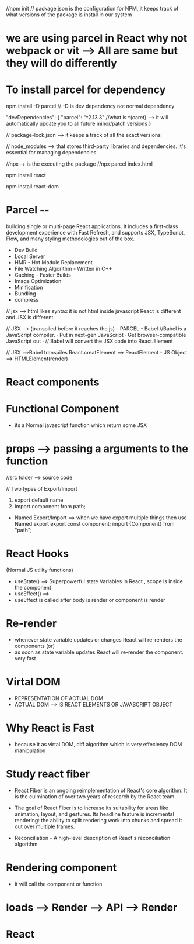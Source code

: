 //npm init
// package.json is the configuration for NPM, it keeps track of what versions of the package is install in our system

# we are using parcel in React why not webpack or vit --> All are same but they will do differently

# To install parcel for dependency

npm install -D parcel
// -D is dev dependency not normal dependency

"devDependencies": {
"parcel": "^2.13.3" //what is ^(caret) --> it will automatically update you to all future minor/patch versions
}

// package-lock.json --> it keeps a track of all the exact versions

// node_modules --> that stores third-party libraries and dependencies. It's essential for managing dependencies.

//npx--> is the executing the package
//npx parcel index.html

npm install react

npm install react-dom

# Parcel --

building single or multi-page React applications. It includes a first-class development experience with Fast Refresh, and supports JSX, TypeScript, Flow, and many styling methodologies out of the box.

- Dev Build
- Local Server
- HMR - Hot Module Replacement
- File Watching Algorithm - Written in C++
- Caching - Faster Builds
- Image Optimization
- Minification
- Bundling
- compress

// jsx --> html likes syntax
it is not html inside javascript
React is different and JSX is different

// JSX --> (transpiled before it reaches the js) - PARCEL - Babel
//Babel is a JavaScript compiler. · Put in next-gen JavaScript · Get browser-compatible JavaScript out ·
// Babel will convert the JSX code into React.Element

// JSX ==>Babel transpiles React.creatElement ==> ReactElement - JS Object ==> HTMLElement(render)

# React components

# Functional Component

- its a Normal javascript function which return some JSX

# props --> passing a arguments to the function

//src folder ==> source code

// Two types of Export/Import

1. export default name
2. import component from path;

- Named Export/Import ==> when we have export multiple things then use Named export
  export const component;
  import {Component} from "path";

# React Hooks

(Normal JS utility functions)

- useState() ==> Superpowerful state Variables in React , scope is inside the component
- useEffect() ==>
- useEffect is called after body is render or component is render

# Re-render

- whenever state variable updates or changes React will re-renders the components (or)
- as soon as state variable updates React will re-render the component. very fast

# Virtal DOM

- REPRESENTATION OF ACTUAL DOM
- ACTUAL DOM ==> IS REACT ELEMENTS OR JAVASCRIPT OBJECT

# Why React is Fast

- because it as virtal DOM, diff algorithm which is very effeciency DOM manipulation

# Study react fiber

- React Fiber is an ongoing reimplementation of React's core algorithm. It is the culmination of over two years of research by the React team.

- The goal of React Fiber is to increase its suitability for areas like animation, layout, and gestures. Its headline feature is incremental rendering: the ability to split rendering work into chunks and spread it out over multiple frames.

- Reconciliation - A high-level description of React's reconciliation algorithm.

# Rendering component
 - it will call the component or function

# loads --> Render --> API --> Render
# React
